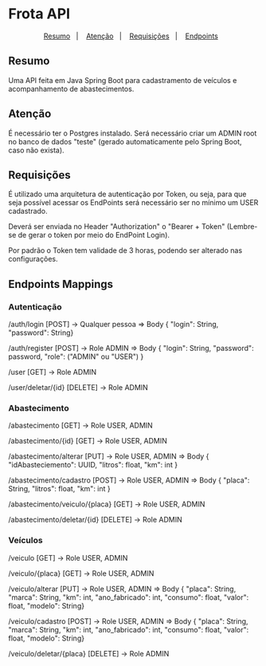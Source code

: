 # Frota API

<p align="center">
  <a href="#resumo">Resumo</a>&nbsp;&nbsp;&nbsp;|&nbsp;&nbsp;&nbsp;
  <a href="#atenção">Atenção</a>&nbsp;&nbsp;&nbsp;|&nbsp;&nbsp;&nbsp;
  <a href="#requisições">Requisições</a>&nbsp;&nbsp;&nbsp;|&nbsp;&nbsp;&nbsp;
  <a href="#endpoints-mappings">Endpoints</a>&nbsp;&nbsp;&nbsp;
  
</p>

## Resumo

Uma API feita em Java Spring Boot para cadastramento de veículos e acompanhamento de abastecimentos.

## Atenção

É necessário ter o Postgres instalado.
Será necessário criar um ADMIN root no banco de dados "teste" (gerado automaticamente pelo Spring Boot, caso não exista). 

## Requisições

É utilizado uma arquitetura de autenticação por Token, ou seja, para que seja possível acessar os EndPoints será necessário ser no mínimo um USER cadastrado.

Deverá ser enviada no Header "Authorization" o "Bearer + Token" (Lembre-se de gerar o token por meio do EndPoint Login).

Por padrão o Token tem validade de 3 horas, podendo ser alterado nas configurações.

## Endpoints Mappings

### Autenticação

/auth/login [POST] -> Qualquer pessoa => Body { "login": String, "password": String} 

/auth/register [POST]  -> Role ADMIN => Body { "login": String, "password": password, "role": ("ADMIN" ou "USER") }

/user [GET] -> Role ADMIN

/user/deletar/{id} [DELETE] -> Role ADMIN

### Abastecimento

/abastecimento [GET] -> Role USER, ADMIN

/abastecimento/{id} [GET] -> Role USER, ADMIN

/abastecimento/alterar [PUT] -> Role USER, ADMIN => Body { "idAbasteciemento": UUID, "litros": float,  "km": int }

/abastecimento/cadastro [POST] -> Role USER, ADMIN => Body { "placa": String, "litros": float, "km": int }

/abastecimento/veiculo/{placa} [GET] -> Role USER, ADMIN

/abastecimento/deletar/{id} [DELETE] -> Role ADMIN

### Veículos

/veiculo [GET] -> Role USER, ADMIN

/veiculo/{placa} [GET] -> Role USER, ADMIN

/veiculo/alterar [PUT] -> Role USER, ADMIN => Body { "placa": String, "marca": String, "km": int, "ano_fabricado": int, "consumo": float, "valor": float, "modelo": String}

/veiculo/cadastro [POST] -> Role USER, ADMIN => Body { "placa": String, "marca": String, "km": int, "ano_fabricado": int, "consumo": float, "valor": float, "modelo": String}

/veiculo/deletar/{placa} [DELETE] -> Role ADMIN
